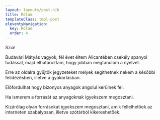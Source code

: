 ```yaml
---
layout: layouts/post.njk
title: Rólam
templateClass: tmpl-post
eleventyNavigation:
  key: Rólam
  order: 4
---
```


Szia!

Budavári Mátyás vagyok, fél évet éltem Alicantében csekély spanyol tudással, majd elhatároztam, hogy jobban megtanulom a nyelvet.

Erre az oldalra gyűjtök jegyzeteket melyek segíthetnek nekem a későbbi felidézésben, illetve a gyakorlásban.

Előfordulhat hogy bizonyos anyagok angolul kerülnek fel.

Ha ismerem a forrását az anyagoknak igyekszem megosztani.

Kizárólag olyan forrásokat igyekszem megosztani, amik fellelhetőek az interneten szabályosan, illetve szótárból kikereshetőek.
